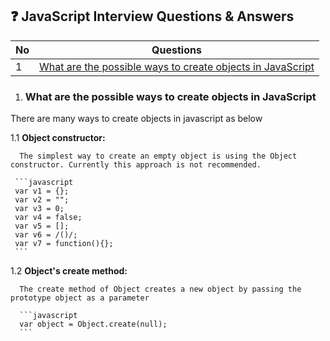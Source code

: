 ## :question: JavaScript Interview Questions & Answers

|No  |Questions  |
|--|--|
|1 |[What are the possible ways to create objects in JavaScript](#what-are-the-possible-ways-to-create-objects-in-javascript)   |

1. ### What are the possible ways to create objects in JavaScript
There are many ways to create objects in javascript as below

   1.1 **Object constructor:**

      The simplest way to create an empty object is using the Object constructor. Currently this approach is not recommended.

     ```javascript
     var v1 = {};
     var v2 = "";
     var v3 = 0;
     var v4 = false;
     var v5 = [];
     var v6 = /()/;
     var v7 = function(){};
     ```

   1.2 **Object's create method:**

      The create method of Object creates a new object by passing the prototype object as a parameter

      ```javascript
      var object = Object.create(null);
      ```
